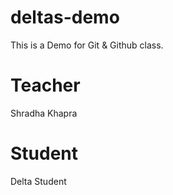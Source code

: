 # deltas-demo
This is a Demo for Git &amp; Github class.

# Teacher
Shradha Khapra

# Student
Delta Student

